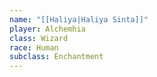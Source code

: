 ```yaml
---
name: "[[Haliya|Haliya Sinta]]"
player: Alchemhia
class: Wizard
race: Human
subclass: Enchantment
---
```

